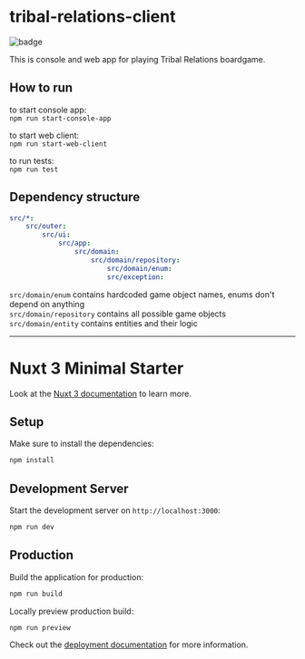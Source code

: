 # tribal-relations-client

![badge](https://img.shields.io/endpoint?url=https://gist.githubusercontent.com/gennadyterekhov/7571a4c577e80cce945baedaba153669/raw/test.json)


This is console and web app for playing Tribal Relations boardgame.  

## How to run  

to start console app:  
`npm run start-console-app`

to start web client:  
`npm run start-web-client`

to run tests:  
`npm run test`

## Dependency structure

```yaml
src/*:
    src/outer:
        src/ui:
            src/app:
                src/domain:
                    src/domain/repository:
                        src/domain/enum:
                        src/exception:
```

`src/domain/enum` contains hardcoded game object names, enums don't depend on anything  
`src/domain/repository` contains all possible game objects  
`src/domain/entity` contains entities and their logic  


<hr>  


# Nuxt 3 Minimal Starter

Look at the [Nuxt 3 documentation](https://nuxt.com/docs/getting-started/introduction) to learn more.

## Setup

Make sure to install the dependencies:

```bash
npm install
```

## Development Server

Start the development server on `http://localhost:3000`:

```bash
npm run dev
```

## Production

Build the application for production:

```bash
npm run build

```

Locally preview production build:

```bash
npm run preview

```

Check out the [deployment documentation](https://nuxt.com/docs/getting-started/deployment) for more information.
